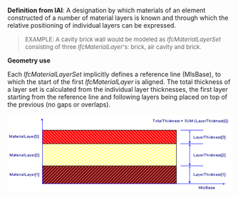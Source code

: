 ﻿**Definition
from IAI**: A designation by which materials of an element constructed of a number of material layers is known and through which the relative positioning of individual layers can be expressed.

> <font size="-1"> EXAMPLE: A cavity brick wall would be
modeled as <i>IfcMaterialLayerSet</i>
consisting of three <i>IfcMaterialLayer</i>'s:
brick, air cavity and brick.</font>

****Geometry
use****

Each _IfcMaterialLayerSet_ implicitly defines a reference line (MlsBase), to which the start of the first _IfcMaterialLayer_ is aligned. The total thickness of a layer set is calculated from the individual layer thicknesses, the first layer starting from the reference line and following layers being placed on top of the previous (no gaps or overlaps).

![material layer set](../../../../../../figures/ifcmateriallayerset.png)